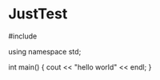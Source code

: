 # JustTest
#include <iostream>

using namespace std;

int main()
{
  cout << "hello world" << endl;
}
